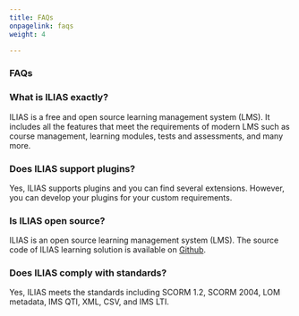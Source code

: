 ```yaml
---
title: FAQs
onpagelink: faqs
weight: 4

---
```


### FAQs

### What is ILIAS exactly?
ILIAS is a free and open source learning management system (LMS). It includes all the features that meet the requirements of modern LMS such as course management, learning modules, tests and assessments, and many more.
### Does ILIAS support plugins?
Yes, ILIAS supports plugins and you can find several extensions. However, you can develop your plugins for your custom requirements. 
### Is ILIAS open source?
ILIAS is an open source learning management system (LMS). The source code of ILIAS learning solution is available on [Github](https://github.com/ILIAS-eLearning/ILIAS).
### Does ILIAS comply with standards?
Yes, ILIAS meets the standards including SCORM 1.2, SCORM 2004, LOM metadata, IMS QTI, XML, CSV, and IMS LTI.

